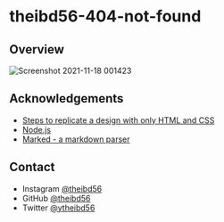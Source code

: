 # theibd56-404-not-found

## Overview
![Screenshot 2021-11-18 001423](https://user-images.githubusercontent.com/84173880/142240709-b97d6743-8de7-463b-9dfe-67a02af846b3.png)

## Acknowledgements

- [Steps to replicate a design with only HTML and CSS](https://devchallenges-blogs.web.app/how-to-replicate-design/)
- [Node.js](https://nodejs.org/)
- [Marked - a markdown parser](https://github.com/chjj/marked)

## Contact

- Instagram [@theibd56](https://www.instagram.com/theibd56/)
- GitHub [@theibd56](https://github.com/theibd56)
- Twitter [@ytheibd56](https://twitter.com/theibd56)
